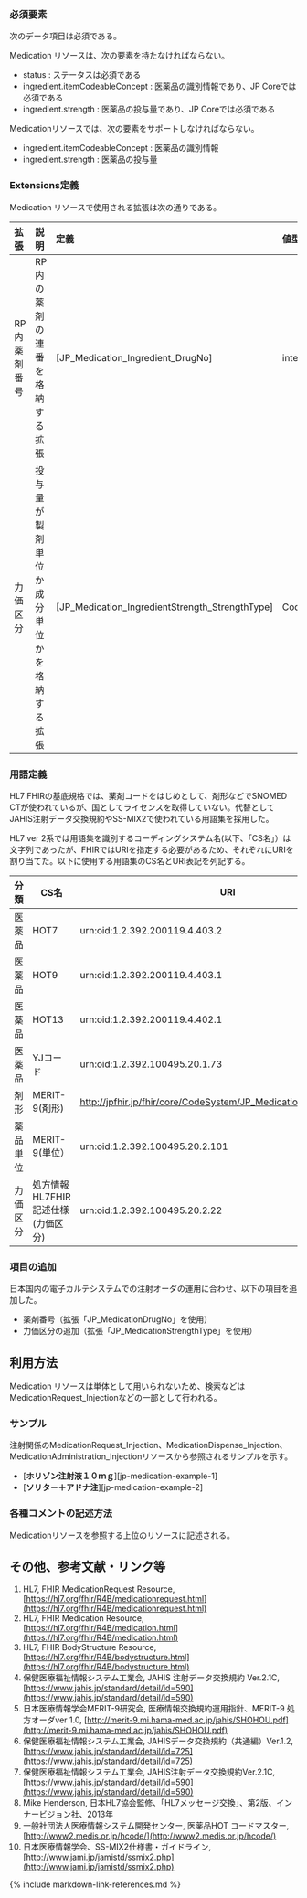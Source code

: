 ### 必須要素
次のデータ項目は必須である。

Medication リソースは、次の要素を持たなければならない。
- status : ステータスは必須である
- ingredient.itemCodeableConcept : 医薬品の識別情報であり、JP Coreでは必須である
- ingredient.strength : 医薬品の投与量であり、JP Coreでは必須である

Medicationリソースでは、次の要素をサポートしなければならない。
- ingredient.itemCodeableConcept : 医薬品の識別情報
- ingredient.strength : 医薬品の投与量

### Extensions定義

Medication リソースで使用される拡張は次の通りである。

|拡張|説明|定義|値型|
|:----|:----|:----|:----|
|RP内薬剤番号|RP内の薬剤の連番を格納する拡張|[JP_Medication_Ingredient_DrugNo]|integer|
|力価区分|投与量が製剤単位か成分単位かを格納する拡張|[JP_Medication_IngredientStrength_StrengthType]|CodeableConcept|

### 用語定義
HL7 FHIRの基底規格では、薬剤コードをはじめとして、剤形などでSNOMED CTが使われているが、国としてライセンスを取得していない。代替としてJAHIS注射データ交換規約やSS-MIX2で使われている用語集を採用した。

HL7 ver 2系では用語集を識別するコーディングシステム名(以下、「CS名」）は文字列であったが、FHIRではURIを指定する必要があるため、それぞれにURIを割り当てた。以下に使用する用語集のCS名とURI表記を列記する。

|分類|CS名|URI|
|---------|----|---------------------------|
|医薬品|HOT7|urn:oid:1.2.392.200119.4.403.2|
|医薬品|HOT9|urn:oid:1.2.392.200119.4.403.1|
|医薬品|HOT13|urn:oid:1.2.392.200119.4.402.1|
|医薬品|YJコード|urn:oid:1.2.392.100495.20.1.73|
|剤形|MERIT-9(剤形)|http://jpfhir.jp/fhir/core/CodeSystem/JP_MedicationFormMERIT9_CS|
|薬品単位|MERIT-9(単位）|urn:oid:1.2.392.100495.20.2.101|
|力価区分|処方情報 HL7FHIR 記述仕様(力価区分)|urn:oid:1.2.392.100495.20.2.22|

### 項目の追加
日本国内の電子カルテシステムでの注射オーダの運用に合わせ、以下の項目を追加した。

* 薬剤番号（拡張「JP_MedicationDrugNo」を使用）
* ⼒価区分の追加（拡張「JP_MedicationStrengthType」を使用）

## 利用方法

Medication リソースは単体として用いられないため、検索などはMedicationRequest_Injectionなどの一部として行われる。

### サンプル
注射関係のMedicationRequest_Injection、MedicationDispense_Injection、MedicationAdministration_Injectionリソースから参照されるサンプルを示す。

- [**ホリゾン注射液１０ｍｇ**][jp-medication-example-1]
- [**ソリタ－＋アドナ注**][jp-medication-example-2]

### 各種コメントの記述方法

Medicationリソースを参照する上位のリソースに記述される。

## その他、参考文献・リンク等
1. HL7, FHIR MedicationRequest Resource, [https://hl7.org/fhir/R4B/medicationrequest.html](https://hl7.org/fhir/R4B/medicationrequest.html)
1. HL7, FHIR Medication Resource, [https://hl7.org/fhir/R4B/medication.html](https://hl7.org/fhir/R4B/medication.html)
1. HL7, FHIR BodyStructure Resource, [https://hl7.org/fhir/R4B/bodystructure.html](https://hl7.org/fhir/R4B/bodystructure.html)
1. 保健医療福祉情報システム工業会, JAHIS 注射データ交換規約 Ver.2.1C, [https://www.jahis.jp/standard/detail/id=590](https://www.jahis.jp/standard/detail/id=590)
1. 日本医療情報学会MERIT-9研究会, 医療情報交換規約運用指針、MERIT-9 処方オーダver 1.0, [http://merit-9.mi.hama-med.ac.jp/jahis/SHOHOU.pdf](http://merit-9.mi.hama-med.ac.jp/jahis/SHOHOU.pdf)
1. 保健医療福祉情報システム工業会, JAHISデータ交換規約（共通編）Ver.1.2, [https://www.jahis.jp/standard/detail/id=725](https://www.jahis.jp/standard/detail/id=725)
1. 保健医療福祉情報システム工業会, JAHIS注射データ交換規約Ver.2.1C, [https://www.jahis.jp/standard/detail/id=590](https://www.jahis.jp/standard/detail/id=590)
1. Mike Henderson, 日本HL7協会監修、「HL7メッセージ交換」、第2版、インナービジョン社、2013年
1. 一般社団法人医療情報システム開発センター, 医薬品HOT コードマスター, [http://www2.medis.or.jp/hcode/](http://www2.medis.or.jp/hcode/)
1. 日本医療情報学会、SS-MIX2仕様書・ガイドライン, [http://www.jami.jp/jamistd/ssmix2.php](http://www.jami.jp/jamistd/ssmix2.php)

{% include markdown-link-references.md %}
